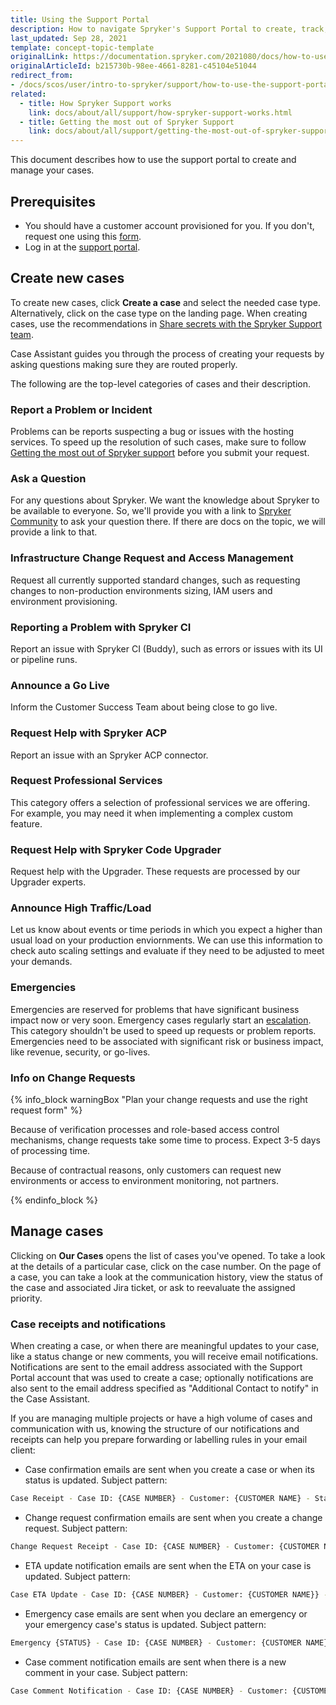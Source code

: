 ```yaml
---
title: Using the Support Portal
description: How to navigate Spryker's Support Portal to create, track, and manage support cases efficiently for seamless issue resolution
last_updated: Sep 28, 2021
template: concept-topic-template
originalLink: https://documentation.spryker.com/2021080/docs/how-to-use-the-support-portal
originalArticleId: b215730b-98ee-4661-8281-c45104e51044
redirect_from:
- /docs/scos/user/intro-to-spryker/support/how-to-use-the-support-portal.html
related:
  - title: How Spryker Support works
    link: docs/about/all/support/how-spryker-support-works.html
  - title: Getting the most out of Spryker Support
    link: docs/about/all/support/getting-the-most-out-of-spryker-support.html
---
```


This document describes how to use the support portal to create and manage your cases.

## Prerequisites

* You should have a customer account provisioned for you. If you don't, request one using this [form](https://support.spryker.com/s/portal-access-request).
* Log in at the [support portal](https://support.spryker.com).

## Create new cases

To create new cases, click **Create a case** and select the needed case type. Alternatively, click on the case type on the landing page. When creating cases, use the recommendations in [Share secrets with the Spryker Support team](/docs/about/all/support/share-secrets-with-the-spryker-support-team.html).

Case Assistant guides you through the process of creating your requests by asking questions making sure they are routed properly.

The following are the top-level categories of cases and their description.

### Report a Problem or Incident

Problems can be reports suspecting a bug or issues with the hosting services. To speed up the resolution of such cases, make sure to follow [Getting the most out of Spryker support](/docs/about/all/support/getting-the-most-out-of-spryker-support.html) before you submit your request.

### Ask a Question

For any questions about Spryker. We want the knowledge about Spryker to be available to everyone. So, we'll provide you with a link to [Spryker Community](https://commercequest.space/) to ask your question there. If there are docs on the topic, we will provide a link to that.

### Infrastructure Change Request and Access Management

Request all currently supported standard changes, such as requesting changes to non-production environments sizing, IAM users and environment provisioning.

### Reporting a Problem with Spryker CI

Report an issue with Spryker CI (Buddy), such as errors or issues with its UI or pipeline runs.

### Announce a Go Live

Inform the Customer Success Team about being close to go live.

### Request Help with Spryker ACP

Report an issue with an Spryker ACP connector.

### Request Professional Services

This category offers a selection of professional services we are offering. For example, you may need it when implementing a complex custom feature.

### Request Help with Spryker Code Upgrader

Request help with the Upgrader. These requests are processed by our Upgrader experts.

### Announce High Traffic/Load

Let us know about events or time periods in which you expect a higher than usual load on your production enviornments. We can use this information to check auto scaling settings and evaluate if they need to be adjusted to meet your demands.

### Emergencies

Emergencies are reserved for problems that have significant business impact now or very soon. Emergency cases regularly start an [escalation](/docs/about/all/support/support-case-escalations.html). This category shouldn't be used to speed up requests or problem reports. Emergencies need to be associated with significant risk or business impact, like revenue, security, or go-lives.

### Info on Change Requests

{% info_block warningBox "Plan your change requests and use the right request form" %}

Because of verification processes and role-based access control mechanisms, change requests take some time to process. Expect 3-5 days of processing time.

Because of contractual reasons, only customers can request new environments or access to environment monitoring, not partners.

{% endinfo_block %}

## Manage cases

Clicking on **Our Cases** opens the list of cases you've opened. To take a look at the details of a particular case, click on the case number. On the page of a case, you can take a look at the communication history, view the status of the case and associated Jira ticket, or ask to reevaluate the assigned priority.

### Case receipts and notifications

When creating a case, or when there are meaningful updates to your case, like a status change or new comments, you will receive email notifications. Notifications are sent to the email address associated with the Support Portal account that was used to create a case; optionally notifications are also sent to the email address specified as "Additional Contact to notify" in the Case Assistant.

If you are managing multiple projects or have a high volume of cases and communication with us, knowing the structure of our notifications and receipts can help you prepare forwarding or labelling rules in your email client:


* Case confirmation emails are sent when you create a case or when its status is updated. Subject pattern:
```bash
Case Receipt - Case ID: {CASE NUMBER} - Customer: {CUSTOMER NAME} - Status: {STATUS}. {TRACKING ID}
```

* Change request confirmation emails are sent when you create a change request. Subject pattern:
```bash
Change Request Receipt - Case ID: {CASE NUMBER} - Customer: {CUSTOMER NAME} - Status: {STATUS}. {TRACKING ID}
```

* ETA update notification emails are sent when the ETA on your case is updated. Subject pattern:
```bash
Case ETA Update - Case ID: {CASE NUMBER} - Customer: {CUSTOMER NAME}} - ETA: {ETA}. {TRACKING ID}
```

* Emergency case emails are sent when you declare an emergency or your emergency case's status is updated. Subject pattern:
```bash
Emergency {STATUS} - Case ID: {CASE NUMBER} - Customer: {CUSTOMER NAME} {TRACKING ID}
```

* Case comment notification emails are sent when there is a new comment in your case. Subject pattern:
```bash
Case Comment Notification - Case ID: {CASE NUMBER} - Customer: {CUSTOMER NAME} - Status: {STATUS} {Tracking ID}
```
